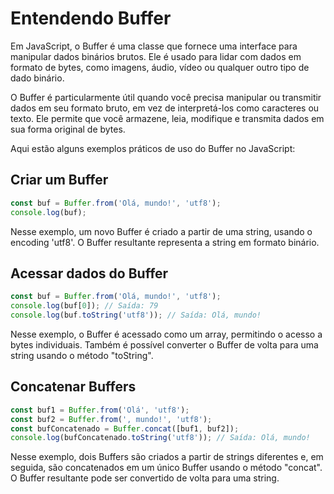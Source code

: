 # Entendendo Buffer

Em JavaScript, o Buffer é uma classe que fornece uma interface para manipular dados binários brutos. Ele é usado para lidar com dados em formato de bytes, como imagens, áudio, vídeo ou qualquer outro tipo de dado binário.

O Buffer é particularmente útil quando você precisa manipular ou transmitir dados em seu formato bruto, em vez de interpretá-los como caracteres ou texto. Ele permite que você armazene, leia, modifique e transmita dados em sua forma original de bytes.

Aqui estão alguns exemplos práticos de uso do Buffer no JavaScript:

## Criar um Buffer

```javascript
const buf = Buffer.from('Olá, mundo!', 'utf8');
console.log(buf);
```

Nesse exemplo, um novo Buffer é criado a partir de uma string, usando o encoding 'utf8'. O Buffer resultante representa a string em formato binário.

## Acessar dados do Buffer

```javascript
const buf = Buffer.from('Olá, mundo!', 'utf8');
console.log(buf[0]); // Saída: 79
console.log(buf.toString('utf8')); // Saída: Olá, mundo!
```

Nesse exemplo, o Buffer é acessado como um array, permitindo o acesso a bytes individuais. Também é possível converter o Buffer de volta para uma string usando o método "toString".

## Concatenar Buffers

```javascript
const buf1 = Buffer.from('Olá', 'utf8');
const buf2 = Buffer.from(', mundo!', 'utf8');
const bufConcatenado = Buffer.concat([buf1, buf2]);
console.log(bufConcatenado.toString('utf8')); // Saída: Olá, mundo!
```

Nesse exemplo, dois Buffers são criados a partir de strings diferentes e, em seguida, são concatenados em um único Buffer usando o método "concat". O Buffer resultante pode ser convertido de volta para uma string.
